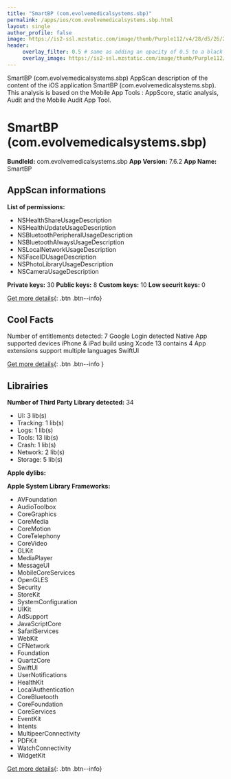 ```yaml
---
title: "SmartBP (com.evolvemedicalsystems.sbp)"
permalink: /apps/ios/com.evolvemedicalsystems.sbp.html
layout: single
author_profile: false
image: https://is2-ssl.mzstatic.com/image/thumb/Purple112/v4/28/d5/26/28d5262c-7037-a9f3-1f95-68f7f45f8a4c/AppIcon-0-1x_U007emarketing-0-7-0-sRGB-85-220.png/512x512bb.jpg
header: 
     overlay_filter: 0.5 # same as adding an opacity of 0.5 to a black background
     overlay_image: https://is2-ssl.mzstatic.com/image/thumb/Purple112/v4/28/d5/26/28d5262c-7037-a9f3-1f95-68f7f45f8a4c/AppIcon-0-1x_U007emarketing-0-7-0-sRGB-85-220.png/512x512bb.jpg
---
```

SmartBP (com.evolvemedicalsystems.sbp) AppScan description of the content of the iOS application SmartBP (com.evolvemedicalsystems.sbp). This analysis is based on the Mobile App Tools : AppScore, static analysis, Audit and the Mobile Audit App Tool.

# SmartBP (com.evolvemedicalsystems.sbp)

**BundleId:** com.evolvemedicalsystems.sbp
**App Version:** 7.6.2
**App Name:** SmartBP


## AppScan informations 

**List of permissions:** 
- NSHealthShareUsageDescription
- NSHealthUpdateUsageDescription
- NSBluetoothPeripheralUsageDescription
- NSBluetoothAlwaysUsageDescription
- NSLocalNetworkUsageDescription
- NSFaceIDUsageDescription
- NSPhotoLibraryUsageDescription
- NSCameraUsageDescription
  
  
**Private keys:** 30
**Public keys:** 8
**Custom keys:** 10
**Low securit keys:** 0
  
[Get more details](/pricing.html){: .btn .btn--info}

## Cool Facts

Number of entitlements detected: 7
Google Login detected
Native App
supported devices iPhone & iPad
build using Xcode 13
contains 4 App extensions
support multiple languages
SwiftUI
  
[Get more details](/pricing.html){: .btn .btn--info }

## Librairies 
**Number of Third Party Library detected:** 34
- UI: 3 lib(s)
- Tracking: 1 lib(s)
- Logs: 1 lib(s)
- Tools: 13 lib(s)
- Crash: 1 lib(s)
- Network: 2 lib(s)
- Storage: 5 lib(s)


**Apple dylibs:**


**Apple System Library Frameworks:**
- AVFoundation
- AudioToolbox
- CoreGraphics
- CoreMedia
- CoreMotion
- CoreTelephony
- CoreVideo
- GLKit
- MediaPlayer
- MessageUI
- MobileCoreServices
- OpenGLES
- Security
- StoreKit
- SystemConfiguration
- UIKit
- AdSupport
- JavaScriptCore
- SafariServices
- WebKit
- CFNetwork
- Foundation
- QuartzCore
- SwiftUI
- UserNotifications
- HealthKit
- LocalAuthentication
- CoreBluetooth
- CoreFoundation
- CoreServices
- EventKit
- Intents
- MultipeerConnectivity
- PDFKit
- WatchConnectivity
- WidgetKit


  
[Get more details](/pricing.html){: .btn .btn--info}

